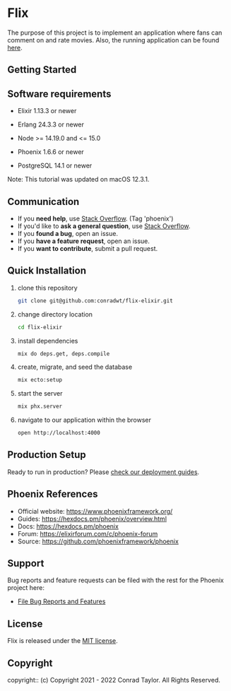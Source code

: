 # Flix

The purpose of this project is to implement an application where fans can comment on and rate movies. Also, the running application can be found [here](https://flix-elixir-cwt.herokuapp.com).

## Getting Started

## Software requirements

- Elixir 1.13.3 or newer

- Erlang 24.3.3 or newer

- Node >= 14.19.0 and <= 15.0

- Phoenix 1.6.6 or newer

- PostgreSQL 14.1 or newer

Note: This tutorial was updated on macOS 12.3.1.

## Communication

- If you **need help**, use [Stack Overflow](http://stackoverflow.com/questions/tagged/phoenix). (Tag 'phoenix')
- If you'd like to **ask a general question**, use [Stack Overflow](http://stackoverflow.com/questions/tagged/phoenix).
- If you **found a bug**, open an issue.
- If you **have a feature request**, open an issue.
- If you **want to contribute**, submit a pull request.

## Quick Installation

1.  clone this repository

    ```bash
    git clone git@github.com:conradwt/flix-elixir.git
    ```

2.  change directory location

    ```bash
    cd flix-elixir
    ```

3.  install dependencies

    ```bash
    mix do deps.get, deps.compile
    ```

4.  create, migrate, and seed the database

    ```bash
    mix ecto:setup
    ```

5.  start the server

    ```bash
    mix phx.server
    ```

6.  navigate to our application within the browser

    ```bash
    open http://localhost:4000
    ```

## Production Setup

Ready to run in production? Please [check our deployment guides](https://hexdocs.pm/phoenix/deployment.html).

## Phoenix References

- Official website: https://www.phoenixframework.org/
- Guides: https://hexdocs.pm/phoenix/overview.html
- Docs: https://hexdocs.pm/phoenix
- Forum: https://elixirforum.com/c/phoenix-forum
- Source: https://github.com/phoenixframework/phoenix

## Support

Bug reports and feature requests can be filed with the rest for the Phoenix project here:

- [File Bug Reports and Features](https://github.com/conradwt/flix-elixir/issues)

## License

Flix is released under the [MIT license](./LICENSE.md).

## Copyright

copyright:: (c) Copyright 2021 - 2022 Conrad Taylor. All Rights Reserved.
